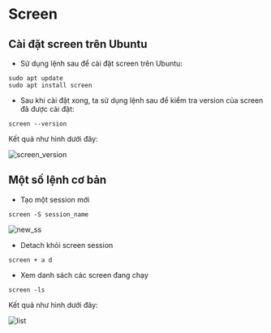# Screen
## Cài đặt screen trên Ubuntu 
* Sử dụng lệnh sau để cài đặt screen trên Ubuntu:

```
sudo apt update
sudo apt install screen
```

* Sau khi cài đặt xong, ta sử dụng lệnh sau để kiểm tra version của screen đã được cài đặt:

```
screen --version 
```
Kết quả như hình dưới đây:

![screen_version](https://user-images.githubusercontent.com/63502091/163511423-cfe7b533-bf83-4e0b-8aef-f12523f04796.png)
## Một số lệnh cơ bản 
* Tạo một session mới 

``` 
screen -S session_name
```
![new_ss](https://user-images.githubusercontent.com/63502091/163512855-87005076-dc74-4183-88d9-9dafbc1c734f.png)

* Detach khỏi screen session 

```
screen + a d 
```
* Xem danh sách các screen đang chạy

```
screen -ls 
```

Kết quả như hình dưới đây:

![list](https://user-images.githubusercontent.com/63502091/163513622-106f15c0-6af1-48c2-b428-23c6895f8af2.png)

